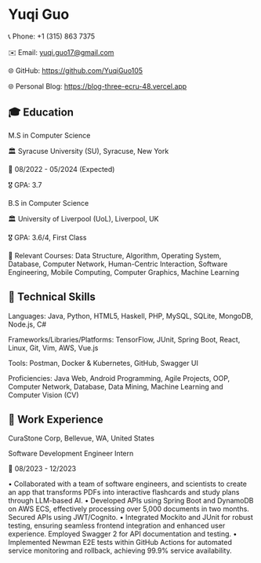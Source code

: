 # Yuqi Guo

📞 Phone: +1 (315) 863 7375

✉️ Email: yuqi.guo17@gmail.com

🌐 GitHub: https://github.com/YuqiGuo105

🌐 Personal Blog: https://blog-three-ecru-48.vercel.app

## 🎓 Education
M.S in Computer Science

🏛 Syracuse University (SU), Syracuse, New York

📅 08/2022 - 05/2024 (Expected)

🎖 GPA: 3.7

B.S in Computer Science

🏛 University of Liverpool (UoL), Liverpool, UK

🎖 GPA: 3.6/4, First Class

📘 Relevant Courses: Data Structure, Algorithm, Operating System, Database, Computer Network, Human-Centric Interaction, Software Engineering, Mobile Computing, Computer Graphics, Machine Learning

## 🔧 Technical Skills
Languages: Java, Python, HTML5, Haskell, PHP, MySQL, SQLite, MongoDB, Node.js, C#

Frameworks/Libraries/Platforms: TensorFlow, JUnit, Spring Boot, React, Linux, Git, Vim, AWS, Vue.js

Tools: Postman, Docker & Kubernetes, GitHub, Swagger UI

Proficiencies: Java Web, Android Programming, Agile Projects, OOP, Computer Network, Database, Data Mining, Machine Learning and Computer Vision (CV)



## 💼 Work Experience

CuraStone Corp, Bellevue, WA, United States

Software Development Engineer Intern

📅 08/2023 - 12/2023

• Collaborated with a team of software engineers, and scientists to create an app that transforms PDFs into interactive flashcards and study plans through LLM-based AI. 
•	Developed APIs using Spring Boot and DynamoDB on AWS ECS, effectively processing over 5,000 documents in two months. Secured APIs using JWT/Cognito. 
•	Integrated Mockito and JUnit for robust testing, ensuring seamless frontend integration and enhanced user experience. Employed Swagger 2 for API documentation and testing.
•	Implemented Newman E2E tests within GitHub Actions for automated service monitoring and rollback, achieving 99.9% service availability.


<!--
**YuqiGuo105/YuqiGuo105** is a ✨ _special_ ✨ repository because its `README.md` (this file) appears on your GitHub profile.

Here are some ideas to get you started:

- 🔭 I’m currently working on ...
- 🌱 I’m currently learning ...
- 👯 I’m looking to collaborate on ...
- 🤔 I’m looking for help with ...
- 💬 Ask me about ...
- 📫 How to reach me: ...
- 😄 Pronouns: ...
- ⚡ Fun fact: ...
-->

